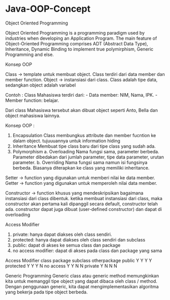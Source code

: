 # Java-OOP-Concept

Object Oriented Programming 

Object Oriented Programming is a programming paradigm used by industries when developing an Application Program.
The main feature of Object-Oriented Programming comprises ADT (Abstract Data Type), Inheritance, Dynamic Binding to
implement true polymirphism, Generic Programming and else.

Konsep OOP

Class -> template untuk membuat object. Class terdiri dari data member dan member function.
Object -> instansiasi dari class.
Class adalah tipe data, sedangkan object adalah variabel

Contoh : 
Class Mahasiswa terdiri dari:
	- Data member: NIM, Nama, IPK.
	- Member function: belajar.

Dari class Mahasiswa tersebut akan dibuat object seperti Anto, Bella dan object mahasiswa lainnya.

Konsep OOP :
1. Encapsulation
   Class membungkus attribute dan member fucntion ke dalam object. tujuuuannya untuk information hiding
2. Inheritance
   Membuat tipe class baru dari tipe class yang sudah ada.
3. Polymorphism
	a. Overloading
	   Nama fungsi sama, parameter berbeda. Parameter dibedakan dari jumlah parameter, tipe data parameter, urutan parameter.
	b. Overriding
	   Nama fungsi sama namun isi fungsinya berbeda. Biasanya diterapkan ke class yang memiliki inheritance.

Setter -> function yang digunakan untuk memberi nilai ke data member.
Getter -> function yang digunakan untuk memperoleh nilai data member.

Constructor -> function khusus yang mendeskripsikan bagaimana instansiasi dari class dibentuk.
ketika membuat instansiasi dari class, maka  constructor akan pertama kali dipanggil
secara default, constructor telah ada.
constructor dapat juga dibuat (user-defined constructor) dan dapat di overloading

Access Modifier
1. private: hanya dapat diakses oleh class sendiri.
2. protected: hanya dapat diakses oleh class sendiri dan subclass
3. public: dapat di akses ke semua class dan package
4. no access modifier: dapat di akses pada class dan package yang sama

Access Modifier	class	package	subclass  otherpackage
public		Y	Y	Y		Y
protected	Y	Y	Y		N
no access 	Y	Y	N		N
private		Y	N	N		N


Generic Programming
Generic class atau generic method memungkinkan kita untuk memanggil tipe object yang dapat dibaca oleh class / method.
Dengan penggunaan generic, kita dapat mengimplementasikan algoritma yang bekerja pada tipe object berbeda.
